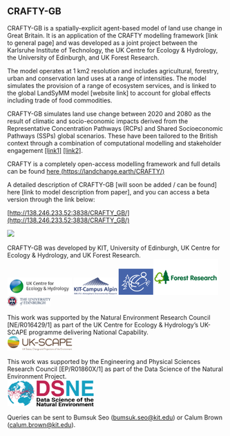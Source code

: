 ## CRAFTY-GB

CRAFTY-GB is a spatially-explicit agent-based model of land use change in Great Britain. It is an application of the CRAFTY modelling framework [link to general page] and was developed as a joint project between the Karlsruhe Institute of Technology, the UK Centre for Ecology & Hydrology, the University of Edinburgh, and UK Forest Research.

The model operates at 1 km2 resolution and includes agricultural, forestry, urban and conservation land uses at a range of intensities.  The model simulates the provision of a range of ecosystem services, and is linked to the global LandSyMM model [website link] to account for global effects including trade of food commodities. 

CRAFTY-GB simulates land use change between 2020 and 2080 as the result of climatic and socio-economic impacts derived from the Representative Concentration Pathways (RCPs) and Shared Socioeconomic Pathways (SSPs) global scenarios. These have been tailored to the British context through a combination of computational modelling and stakeholder engagement [[link1]](https://ukscape.ceh.ac.uk/our-science/projects/SPEED/shared-socioeconomic-pathways) [[link2]](https://www.ukclimateresilience.org/projects/uk-socioeconomic-scenarios-for-climate-research-and-policy/).

CRAFTY is a completely open-access modelling framework and full details can be found [here (https://landchange.earth/CRAFTY/)](https://landchange.earth/CRAFTY/)


A detailed description of CRAFTY-GB [will soon be added / can be found] here [link to model description from paper], and you can access a beta version through the link below:

[http://138.246.233.52:3838/CRAFTY_GB/](http://138.246.233.52:3838/CRAFTY_GB/)

 
<!--![Model Structure](Images/ModelStructure.png)-->
<img src="Images/LandUseMap.png" width="700"/>

CRAFTY-GB was developed by KIT, University of Edinburgh, UK Centre for Ecology & Hydrology, and UK Forest Research. <br/>
<img src="Images/UKCEH-Logo_Long_Positive_RGB.jpg" width="150"/> <img src="Images/logo_campusalpin_en_rgb.jpg" width="100"/> <img src="Images/Land-Change-Earth-Logo___for-big-use__digital__negativ-blue.png" width="80"/><img src="Images/forest-research-logo.png" width="150"/> <img src="Images/University-of-Edinburgh-logo.png" width="100"/>

This work was supported by the Natural Environment Research Council [NE/R016429/1] as part of the UK Centre for Ecology & Hydrology’s UK-SCAPE programme delivering National Capability.<br/>
<img src="Images/UK_SCAPE_Logo_Positive_WithStrap.png" width="150"/> 

This work was supported by the Engineering and Physical Sciences Research Council [EP/R01860X/1] as part of the Data Science of the Natural Environment Project. 
<br/><img src="Images/DSNE logo landscape.png" width="200"/>

<!--  If you want to assign funding to people, then this project covered the time of Erick Chacón Montalván.-->


Queries can be sent to Bumsuk Seo (bumsuk.seo@kit.edu) or Calum Brown (calum.brown@kit.edu).